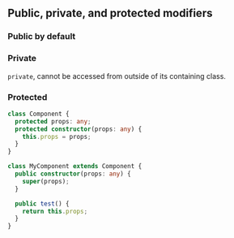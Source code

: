 ## Public, private, and protected modifiers

### Public by default

### Private

`private`, cannot be accessed from outside of its containing class.

### Protected

```ts
class Component {
  protected props: any;
  protected constructor(props: any) {
    this.props = props;
  }
}

class MyComponent extends Component {
  public constructor(props: any) {
    super(props);
  }

  public test() {
    return this.props;
  }
}
```

